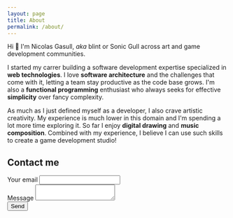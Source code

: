 ```yaml
---
layout: page
title: About
permalink: /about/
---
```


Hi 👋 I'm Nicolas Gasull, _aka_ blint or Sonic Gull across art and game development communities.

I started my carrer building a software development expertise specialized in **web technologies**. I love **software architecture** and the challenges that come with it, letting a team stay productive as the code base grows. I'm also a **functional programming** enthusiast who always seeks for effective **simplicity** over fancy complexity.

As much as I just defined myself as a developer, I also crave artistic creativity. My experience is much lower in this domain and I'm spending a lot more time exploring it. So far I enjoy **digital drawing** and **music composition**. Combined with my experience, I believe I can use such skills to create a game development studio!


## Contact me

<form
  action="https://formspree.io/myygvdwe"
  method="POST"
>
  <div class="one-half col">
    <label>Your email</label>
    <input type="email" name="_replyto" required class="u-full-width" />
  </div>
  <div class="twelve col">
    <label>Message</label>
    <textarea name="message" class="u-full-width"></textarea>
  </div>
  <button type="submit" class="button-primary u-cf">Send</button>
</form>
